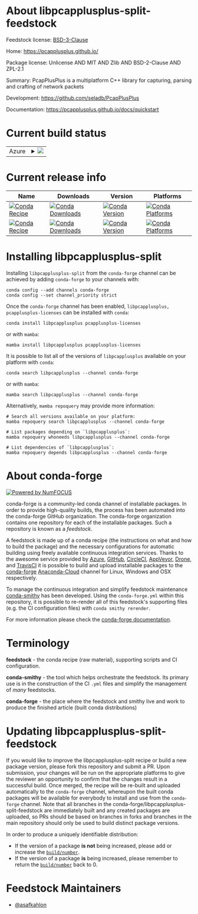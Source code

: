 About libpcapplusplus-split-feedstock
=====================================

Feedstock license: [BSD-3-Clause](https://github.com/conda-forge/libpcapplusplus-split-feedstock/blob/main/LICENSE.txt)

Home: https://pcapplusplus.github.io/

Package license: Unlicense AND MIT AND Zlib AND BSD-2-Clause AND ZPL-2.1

Summary: PcapPlusPlus is a multiplatform C++ library for capturing, parsing and crafting of network packets

Development: https://github.com/seladb/PcapPlusPlus

Documentation: https://pcapplusplus.github.io/docs/quickstart

Current build status
====================


<table>
    
  <tr>
    <td>Azure</td>
    <td>
      <details>
        <summary>
          <a href="https://dev.azure.com/conda-forge/feedstock-builds/_build/latest?definitionId=18289&branchName=main">
            <img src="https://dev.azure.com/conda-forge/feedstock-builds/_apis/build/status/libpcapplusplus-split-feedstock?branchName=main">
          </a>
        </summary>
        <table>
          <thead><tr><th>Variant</th><th>Status</th></tr></thead>
          <tbody><tr>
              <td>linux_64</td>
              <td>
                <a href="https://dev.azure.com/conda-forge/feedstock-builds/_build/latest?definitionId=18289&branchName=main">
                  <img src="https://dev.azure.com/conda-forge/feedstock-builds/_apis/build/status/libpcapplusplus-split-feedstock?branchName=main&jobName=linux&configuration=linux%20linux_64_" alt="variant">
                </a>
              </td>
            </tr><tr>
              <td>osx_64</td>
              <td>
                <a href="https://dev.azure.com/conda-forge/feedstock-builds/_build/latest?definitionId=18289&branchName=main">
                  <img src="https://dev.azure.com/conda-forge/feedstock-builds/_apis/build/status/libpcapplusplus-split-feedstock?branchName=main&jobName=osx&configuration=osx%20osx_64_" alt="variant">
                </a>
              </td>
            </tr>
          </tbody>
        </table>
      </details>
    </td>
  </tr>
</table>

Current release info
====================

| Name | Downloads | Version | Platforms |
| --- | --- | --- | --- |
| [![Conda Recipe](https://img.shields.io/badge/recipe-libpcapplusplus-green.svg)](https://anaconda.org/conda-forge/libpcapplusplus) | [![Conda Downloads](https://img.shields.io/conda/dn/conda-forge/libpcapplusplus.svg)](https://anaconda.org/conda-forge/libpcapplusplus) | [![Conda Version](https://img.shields.io/conda/vn/conda-forge/libpcapplusplus.svg)](https://anaconda.org/conda-forge/libpcapplusplus) | [![Conda Platforms](https://img.shields.io/conda/pn/conda-forge/libpcapplusplus.svg)](https://anaconda.org/conda-forge/libpcapplusplus) |
| [![Conda Recipe](https://img.shields.io/badge/recipe-pcapplusplus--licenses-green.svg)](https://anaconda.org/conda-forge/pcapplusplus-licenses) | [![Conda Downloads](https://img.shields.io/conda/dn/conda-forge/pcapplusplus-licenses.svg)](https://anaconda.org/conda-forge/pcapplusplus-licenses) | [![Conda Version](https://img.shields.io/conda/vn/conda-forge/pcapplusplus-licenses.svg)](https://anaconda.org/conda-forge/pcapplusplus-licenses) | [![Conda Platforms](https://img.shields.io/conda/pn/conda-forge/pcapplusplus-licenses.svg)](https://anaconda.org/conda-forge/pcapplusplus-licenses) |

Installing libpcapplusplus-split
================================

Installing `libpcapplusplus-split` from the `conda-forge` channel can be achieved by adding `conda-forge` to your channels with:

```
conda config --add channels conda-forge
conda config --set channel_priority strict
```

Once the `conda-forge` channel has been enabled, `libpcapplusplus, pcapplusplus-licenses` can be installed with `conda`:

```
conda install libpcapplusplus pcapplusplus-licenses
```

or with `mamba`:

```
mamba install libpcapplusplus pcapplusplus-licenses
```

It is possible to list all of the versions of `libpcapplusplus` available on your platform with `conda`:

```
conda search libpcapplusplus --channel conda-forge
```

or with `mamba`:

```
mamba search libpcapplusplus --channel conda-forge
```

Alternatively, `mamba repoquery` may provide more information:

```
# Search all versions available on your platform:
mamba repoquery search libpcapplusplus --channel conda-forge

# List packages depending on `libpcapplusplus`:
mamba repoquery whoneeds libpcapplusplus --channel conda-forge

# List dependencies of `libpcapplusplus`:
mamba repoquery depends libpcapplusplus --channel conda-forge
```


About conda-forge
=================

[![Powered by
NumFOCUS](https://img.shields.io/badge/powered%20by-NumFOCUS-orange.svg?style=flat&colorA=E1523D&colorB=007D8A)](https://numfocus.org)

conda-forge is a community-led conda channel of installable packages.
In order to provide high-quality builds, the process has been automated into the
conda-forge GitHub organization. The conda-forge organization contains one repository
for each of the installable packages. Such a repository is known as a *feedstock*.

A feedstock is made up of a conda recipe (the instructions on what and how to build
the package) and the necessary configurations for automatic building using freely
available continuous integration services. Thanks to the awesome service provided by
[Azure](https://azure.microsoft.com/en-us/services/devops/), [GitHub](https://github.com/),
[CircleCI](https://circleci.com/), [AppVeyor](https://www.appveyor.com/),
[Drone](https://cloud.drone.io/welcome), and [TravisCI](https://travis-ci.com/)
it is possible to build and upload installable packages to the
[conda-forge](https://anaconda.org/conda-forge) [Anaconda-Cloud](https://anaconda.org/)
channel for Linux, Windows and OSX respectively.

To manage the continuous integration and simplify feedstock maintenance
[conda-smithy](https://github.com/conda-forge/conda-smithy) has been developed.
Using the ``conda-forge.yml`` within this repository, it is possible to re-render all of
this feedstock's supporting files (e.g. the CI configuration files) with ``conda smithy rerender``.

For more information please check the [conda-forge documentation](https://conda-forge.org/docs/).

Terminology
===========

**feedstock** - the conda recipe (raw material), supporting scripts and CI configuration.

**conda-smithy** - the tool which helps orchestrate the feedstock.
                   Its primary use is in the construction of the CI ``.yml`` files
                   and simplify the management of *many* feedstocks.

**conda-forge** - the place where the feedstock and smithy live and work to
                  produce the finished article (built conda distributions)


Updating libpcapplusplus-split-feedstock
========================================

If you would like to improve the libpcapplusplus-split recipe or build a new
package version, please fork this repository and submit a PR. Upon submission,
your changes will be run on the appropriate platforms to give the reviewer an
opportunity to confirm that the changes result in a successful build. Once
merged, the recipe will be re-built and uploaded automatically to the
`conda-forge` channel, whereupon the built conda packages will be available for
everybody to install and use from the `conda-forge` channel.
Note that all branches in the conda-forge/libpcapplusplus-split-feedstock are
immediately built and any created packages are uploaded, so PRs should be based
on branches in forks and branches in the main repository should only be used to
build distinct package versions.

In order to produce a uniquely identifiable distribution:
 * If the version of a package **is not** being increased, please add or increase
   the [``build/number``](https://docs.conda.io/projects/conda-build/en/latest/resources/define-metadata.html#build-number-and-string).
 * If the version of a package **is** being increased, please remember to return
   the [``build/number``](https://docs.conda.io/projects/conda-build/en/latest/resources/define-metadata.html#build-number-and-string)
   back to 0.

Feedstock Maintainers
=====================

* [@asafkahlon](https://github.com/asafkahlon/)

